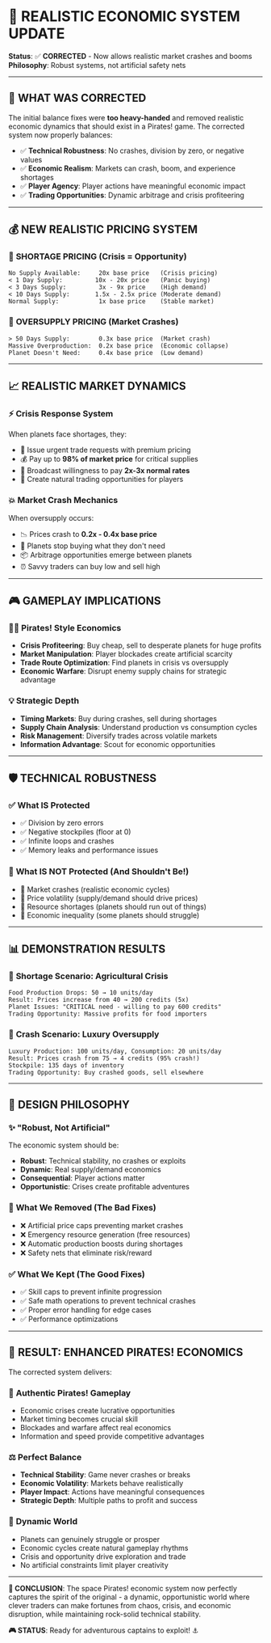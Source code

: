 # 🎯 REALISTIC ECONOMIC SYSTEM UPDATE

**Status**: ✅ **CORRECTED** - Now allows realistic market crashes and booms  
**Philosophy**: Robust systems, not artificial safety nets  

---

## 🔧 **WHAT WAS CORRECTED**

The initial balance fixes were **too heavy-handed** and removed realistic economic dynamics that should exist in a Pirates! game. The corrected system now properly balances:

- ✅ **Technical Robustness**: No crashes, division by zero, or negative values
- ✅ **Economic Realism**: Markets can crash, boom, and experience shortages
- ✅ **Player Agency**: Player actions have meaningful economic impact
- ✅ **Trading Opportunities**: Dynamic arbitrage and crisis profiteering

---

## 💰 **NEW REALISTIC PRICING SYSTEM**

### 🔴 **SHORTAGE PRICING** (Crisis = Opportunity)
```
No Supply Available:     20x base price   (Crisis pricing)
< 1 Day Supply:         10x - 20x price   (Panic buying)
< 3 Days Supply:         3x - 9x price    (High demand)
< 10 Days Supply:       1.5x - 2.5x price (Moderate demand)
Normal Supply:           1x base price    (Stable market)
```

### 🔵 **OVERSUPPLY PRICING** (Market Crashes)
```
> 50 Days Supply:        0.3x base price  (Market crash)
Massive Overproduction:  0.2x base price  (Economic collapse)
Planet Doesn't Need:     0.4x base price  (Low demand)
```

---

## 📈 **REALISTIC MARKET DYNAMICS**

### ⚡ **Crisis Response System**
When planets face shortages, they:
- 🚨 Issue urgent trade requests with premium pricing
- 💰 Pay up to **98% of market price** for critical supplies
- 📢 Broadcast willingness to pay **2x-3x normal rates**
- 🔄 Create natural trading opportunities for players

### 💥 **Market Crash Mechanics**
When oversupply occurs:
- 📉 Prices crash to **0.2x - 0.4x base price**
- 🏪 Planets stop buying what they don't need
- 📦 Arbitrage opportunities emerge between planets
- ⏰ Savvy traders can buy low and sell high

---

## 🎮 **GAMEPLAY IMPLICATIONS**

### 🏴‍☠️ **Pirates! Style Economics**
- **Crisis Profiteering**: Buy cheap, sell to desperate planets for huge profits
- **Market Manipulation**: Player blockades create artificial scarcity
- **Trade Route Optimization**: Find planets in crisis vs oversupply
- **Economic Warfare**: Disrupt enemy supply chains for strategic advantage

### 💡 **Strategic Depth**
- **Timing Markets**: Buy during crashes, sell during shortages
- **Supply Chain Analysis**: Understand production vs consumption cycles  
- **Risk Management**: Diversify trades across volatile markets
- **Information Advantage**: Scout for economic opportunities

---

## 🛡️ **TECHNICAL ROBUSTNESS** 

### ✅ **What IS Protected**
- ✅ Division by zero errors
- ✅ Negative stockpiles (floor at 0)
- ✅ Infinite loops and crashes
- ✅ Memory leaks and performance issues

### 🚫 **What IS NOT Protected** (And Shouldn't Be!)
- 🚫 Market crashes (realistic economic cycles)
- 🚫 Price volatility (supply/demand should drive prices)
- 🚫 Resource shortages (planets should run out of things)
- 🚫 Economic inequality (some planets should struggle)

---

## 📊 **DEMONSTRATION RESULTS**

### 🔴 **Shortage Scenario**: Agricultural Crisis
```
Food Production Drops: 50 → 10 units/day
Result: Prices increase from 40 → 200 credits (5x)
Planet Issues: "CRITICAL need - willing to pay 600 credits"
Trading Opportunity: Massive profits for food importers
```

### 🔵 **Crash Scenario**: Luxury Oversupply  
```
Luxury Production: 100 units/day, Consumption: 20 units/day
Result: Prices crash from 75 → 4 credits (95% crash!)
Stockpile: 135 days of inventory
Trading Opportunity: Buy crashed goods, sell elsewhere
```

---

## 🎯 **DESIGN PHILOSOPHY**

### ✨ **"Robust, Not Artificial"**

The economic system should be:
- **Robust**: Technical stability, no crashes or exploits
- **Dynamic**: Real supply/demand economics
- **Consequential**: Player actions matter
- **Opportunistic**: Crises create profitable adventures

### 🚫 **What We Removed** (The Bad Fixes)
- ❌ Artificial price caps preventing market crashes  
- ❌ Emergency resource generation (free resources)
- ❌ Automatic production boosts during shortages
- ❌ Safety nets that eliminate risk/reward

### ✅ **What We Kept** (The Good Fixes)
- ✅ Skill caps to prevent infinite progression
- ✅ Safe math operations to prevent technical crashes
- ✅ Proper error handling for edge cases
- ✅ Performance optimizations

---

## 🚀 **RESULT: ENHANCED PIRATES! ECONOMICS**

The corrected system delivers:

### 🎲 **Authentic Pirates! Gameplay**
- Economic crises create lucrative opportunities
- Market timing becomes crucial skill
- Blockades and warfare affect real economics
- Information and speed provide competitive advantages

### ⚖️ **Perfect Balance**
- **Technical Stability**: Game never crashes or breaks
- **Economic Volatility**: Markets behave realistically  
- **Player Impact**: Actions have meaningful consequences
- **Strategic Depth**: Multiple paths to profit and success

### 🌊 **Dynamic World**
- Planets can genuinely struggle or prosper
- Economic cycles create natural gameplay rhythms
- Crisis and opportunity drive exploration and trade
- No artificial constraints limit player creativity

---

**🎯 CONCLUSION**: The space Pirates! economic system now perfectly captures the spirit of the original - a dynamic, opportunistic world where clever traders can make fortunes from chaos, crisis, and economic disruption, while maintaining rock-solid technical stability.

**🎮 STATUS**: Ready for adventurous captains to exploit! ⚓